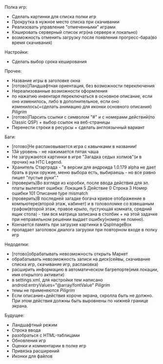Полка игр:
  * Сделать картинки для списка полки игр
  * Прокрутка в нужное место списка при скачивании
  * Реализовать управление "отмеченными" играми
  * Кэшировать серверный список игр(на сервере и локально)
  * возможность отменить загрузку после появления прогресс-бара(во время скачивания)

Настройки:
  * Сделать выбор срока кеширования

Прочее:
  * Название игры в заголовке окна
  * [готово]Ландшафтная ориентация, без возможности переключения
  * Нереализованные возможности оформления
  * по нажатию инвентаря переключаться в основное описание, если оно изменилось, либо в дополнительное, если оно изменилось(+сделать анимацию для иконки основного описания) _Piligrim_
  * [готово]Парсить ссылки с символом "#" и с номерами действий(по Classic QSP) + выбор ссылок на веб-страницы
  * Перенести строки в ресурсы + сделать англоязычный вариант

Баги:
  * [готово]Не распаковывается игра с кавычками в названии!
  * 13й уровень - не нажимается пятая чаша
  * Не загружаются картинки в игре "Загадка седых холмов"(и в прочих) на HTC Legend.
  * Хранитель Старграда - "в версии для андроида 1.0.179 alpha не дает брать в руки оружие, меню выбора есть, выбираешь - но все равно пишет "пустые руки"."
  * (проверить)Во взгляде из коробки, после ввода действия для эл. платы вылетает ошибка:
Локация 5
Действие 0
Строка 3
Номер ошибки 101
Описание type mismatch
  * (проверить)В последней загадке богача кривое отображение в компьютере(второй этаж, кабинет) и в головоломке со взвешаным графом(второй этаж, правое крыло, пустующая комната, средний ящик стола) - там вся матрица записана в столбик + на этой задачке при неправильном решении выдает ошибку(номер не помню).
  * Кончается память при загрузке картинки в QspImageBox
  * пропадает заголовок диалога загрузки при повторном входе в полку игр

Недоделки:
  * [готово]обрабатывать невозможность открыть Маркет
  * обрабатывать невозможность записи на диск(сейвы, скачивание списка игр, скачивание игр, распаковка)
  * расширить информацию в автоматическом багрепорте(имя локации, имя открытого активити)
  * в settings.xml, для настройки тем написано android:entryValues="@array/fontValue" _Piligrim_
  * темы не применяются _Piligrim_
  * Если описание+действия короче экрана, скролла быть не должно. При этом действия должны быть выровнены по нижней границе экрана.

Будущее:
  * Ландшафтный режим
  * Строка ввода
  * разобраться с HTML-таблицами
  * Обновления игр
  * Оценки и комментарии в полке игр
  * Привязка расширений
  * Иконки для файлов